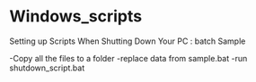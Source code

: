 # Windows_scripts

 Setting up Scripts When Shutting Down Your PC : batch Sample

-Copy all the files to a folder
-replace data from sample.bat
-run shutdown_script.bat
